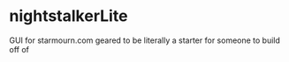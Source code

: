 # nightstalkerLite
GUI for starmourn.com geared to be literally a starter for someone to build off of
